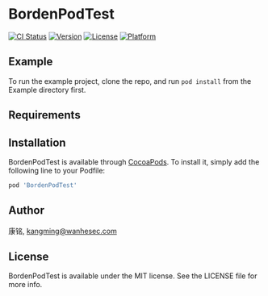 # BordenPodTest

[![CI Status](https://img.shields.io/travis/康铭/BordenPodTest.svg?style=flat)](https://travis-ci.org/康铭/BordenPodTest)
[![Version](https://img.shields.io/cocoapods/v/BordenPodTest.svg?style=flat)](https://cocoapods.org/pods/BordenPodTest)
[![License](https://img.shields.io/cocoapods/l/BordenPodTest.svg?style=flat)](https://cocoapods.org/pods/BordenPodTest)
[![Platform](https://img.shields.io/cocoapods/p/BordenPodTest.svg?style=flat)](https://cocoapods.org/pods/BordenPodTest)

## Example

To run the example project, clone the repo, and run `pod install` from the Example directory first.

## Requirements

## Installation

BordenPodTest is available through [CocoaPods](https://cocoapods.org). To install
it, simply add the following line to your Podfile:

```ruby
pod 'BordenPodTest'
```

## Author

康铭, kangming@wanhesec.com

## License

BordenPodTest is available under the MIT license. See the LICENSE file for more info.
